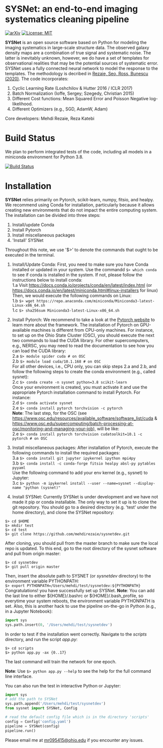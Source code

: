 SYSNet: an end-to-end imaging systematics cleaning pipeline
===========================================================

[![arXiv](https://img.shields.io/badge/arXiv-1907.11355-b31b1b.svg)](https://arxiv.org/pdf/1907.11355)
[![License: MIT](https://img.shields.io/badge/License-MIT-yellow.svg)](https://opensource.org/licenses/MIT)

**SYSNet** is an open source software based on Python for modeling the imaging systematics in large-scale structure data. The observed galaxy density maps are a combination of true signal and systematic noise. The latter is inevitably unknown, however, we do have a set of templates for observational realities that may be the potential sources of systematic error. SYSNet uses a fully connected neural network to model the response to the templates. The methodology is decribed in [Rezaie, Seo, Ross, Bunescu (2020)](https://doi.org/10.1093/mnras/staa1231). The code incorporates:

1. Cyclic Learning Rate (Loshchilov & Hutter 2016 / ICLR 2017)
2. Batch Normalization (Ioffe, Sergey; Szegedy, Christian 2015)
3. Different Cost functions: Mean Squared Error and Poisson Negative log-likelihood.
4. Different Optimizers (e.g., SGD, AdamW, Adam)

Core developers: Mehdi Rezaie, Reza Katebi

Build Status
============
We plan to perform integrated tests of the code, including all models in a miniconda environment for Python 3.8.

[![Build Status](https://travis-ci.org/mehdirezaie/sysnetdev.svg?branch=master)](https://travis-ci.org/mehdirezaie/sysnetdev)


Installation
============
**SYSNet** relies primarily on Pytorch, scikit-learn, numpy, fitsio, and healpy. We recommend using Conda for installation, particularly because it allows creating new environments that do not impact the entire computing system. The installation can be divided into three steps:
1. Install/update Conda 
2. Install Pytorch 
3. Install miscellaneous packages 
4. 'Install' SYSNet  

Throughout this note, we use '$>' to denote the commands that ought to be executed in the terminal.

1. Install/Update Conda: First, you need to make sure you have Conda installed or updated in your system. Use the commandd `$> which conda` to see if conda is installed in the system. If not, please follow the instructions below to install conda:  
1.a Visit https://docs.conda.io/projects/conda/en/latest/index.html (or https://docs.conda.io/en/latest/miniconda.html#linux-installers for linux)  
Then, we would execute the following commands on Linux:  
1.b `$> wget https://repo.anaconda.com/miniconda/Miniconda3-latest-Linux-x86_64.sh`  
1.c `$> sha256sum Miniconda3-latest-Linux-x86_64.sh`  



2. Install Pytorch: We recommend to take a look at the [Pytorch website](https://render.githubusercontent.com/view/pytorch.org) to learn more about the framework. The installation of Pytorch on GPU-available machines is different from CPU-only machines. For instance, to set up on the Ohio State Cluster (OSC), you should execute the next two commands to load the CUDA library. For other supercomputers, e.g., NERSC, you may need to read the documentation to see how you can load the CUDA library:  
2.a `$> module spider cuda # on OSC`  
2.b `$> module load cuda/10.1.168 # on OSC`  
For all other devices, i.e., CPU only, you can skip steps 2.a and 2.b, and follow the following steps to create the conda environment (e.g., called sysnet):  
2.c `$> conda create -n sysnet python=3.8 scikit-learn`  
Once your environment is created, you must activate it and use the appropriate Pytorch installation command to install Pytorch. For instance:  
2.d `$> conda activate sysnet`  
2.e `$> conda install pytorch torchvision -c pytorch`  
**Note**: The last step, for the OSC (see https://www.osc.edu/resources/available_software/software_list/cuda & https://www.osc.edu/supercomputing/batch-processing-at-osc/monitoring-and-managing-your-job), will be like:  
2.e `$> conda install pytorch torchvision cudatoolkit=10.1 -c pytorch # on OSC`

3. Install miscellaneous packages: After installation of Pytorch, execute the following commands to install the required packages:  
3.a `$> conda install git jupyter ipykernel ipython mpi4py`  
3.b `$> conda install -c conda-forge fitsio healpy absl-py pytables pyyaml`  
Use the following command to add your env kernel (e.g., sysnet) to Jupyter:  
3.c `$> python -m ipykernel install --user --name=sysnet --display-name "python (sysnet)"`

4. Install SYSNet: Currently SYSNet is under development and we have not made it pip or conda installable. The only way to set it up is to clone the git repository. You should go to a desired directory (e.g. 'test' under the home directory), and clone the SYSNet repository:  
```
$> cd $HOME
$> mkdir test
$> cd test
$> git clone https://github.com/mehdirezaie/sysnetdev.git 
```
After cloning, you should pull from the master branch to make sure the local repo is updated. To this end, go to the root directory of the sysnet software and pull from origin master:  
```
$> cd sysnetdev
$> git pull origin master
```
Then, insert the absolute path to SYSNET (or _sysnetdev_ directory) to the environment variable PYTHONPATH:  
`$> export PYTHONPATH=/Users/mehdi/test/sysnetdev:${PYTHONPATH}`  
Congratulations! you have successfully set up SYSNet. **Note**: You can add the last line to either ${HOME}/.bashrc or ${HOME}/.bash_profile, so everytime your system reboots, the environment variable PYTHONPATH is set. Also, this is another hack to use the pipeline on-the-go in Python (e.g., in a Jupyter Notebook):  
```Python
import sys
sys.path.insert(0, '/Users/mehdi/test/sysnetdev')
```
In order to test if the installation went correctly. Navigate to the _scripts_ directory, and run the script _app.py_:  
```
$> cd scripts
$> python app.py -ax {0..17}
```
The last command will train the network for one epoch. 

**Note**: Use `$> python app.py --help` to see the help for the full command line interface.

You can also run the test in interactive Python or Jupyter:  
```Python
import sys 
# add the path to SYSNet
sys.path.append('/Users/mehdi/test/sysnetdev') 
from sysnet import SYSNet, Config

# read the default config file which is in the directory 'scripts'
config = Config('config.yaml')                   
pipeline = SYSNet(config)                        
pipeline.run()
```
Please email me at mr095415@ohio.edu if you encounter any issues.

